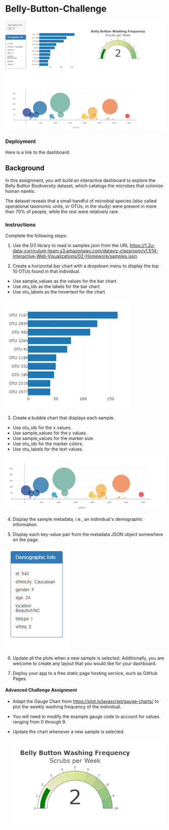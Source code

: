 # Belly-Button-Challenge

![Alt text](./IMAGES/image.png)

### Deployment

Here is a link to the dashboard:

## Background

In this assignment, you will build an interactive dashboard to explore the Belly Button Biodiversity dataset, which catalogs the microbes that colonize human navels.

The dataset reveals that a small handful of microbial species (also called operational taxonomic units, or OTUs, in the study) were present in more than 70% of people, while the rest were relatively rare.

### Instructions

Complete the following steps:

1. Use the D3 library to read in samples.json from the URL https://1.2u-data-curriculum-team.s3.amazonaws.com/dataviz-classroom/v1.1/14-Interactive-Web-Visualizations/02-Homework/samples.json.

2. Create a horizontal bar chart with a dropdown menu to display the top 10 OTUs found in that individual.

- Use sample_values as the values for the bar chart.
- Use otu_ids as the labels for the bar chart.
- Use otu_labels as the hovertext for the chart.

![Alt text](./IMAGES/image-1.png)

3. Create a bubble chart that displays each sample.

- Use otu_ids for the x values.
- Use sample_values for the y values.
- Use sample_values for the marker size.
- Use otu_ids for the marker colors.
- Use otu_labels for the text values.

![Alt text](./IMAGES/image-2.png)

4. Display the sample metadata, i.e., an individual's demographic information.

5. Display each key-value pair from the metadata JSON object somewhere on the page.

![Alt text](./IMAGES/image-3.png)

6. Update all the plots when a new sample is selected. Additionally, you are welcome to create any layout that you would like for your dashboard.

7. Deploy your app to a free static page hosting service, such as GitHub Pages.

#### Advanced Challenge Assignment

- Adapt the Gauge Chart from https://plot.ly/javascript/gauge-charts/ to plot the weekly washing frequency of the individual.
- You will need to modify the example gauge code to account for values ranging from 0 through 9.
- Update the chart whenever a new sample is selected.

  ![Alt text](./IMAGES/image-4.png)
